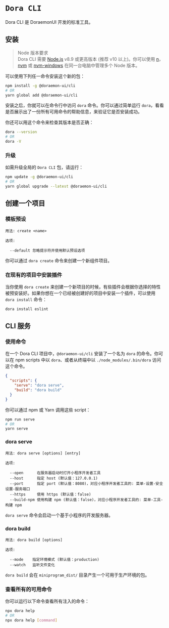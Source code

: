 # `Dora CLI`

Dora CLI 是 DoraemonUI 开发的标准工具。

## 安装

> Node 版本要求\
Dora CLI 需要 [Node.js](https://nodejs.org/) v8.9 或更高版本 (推荐 v10 以上)。你可以使用 [n](https://github.com/tj/n)，[nvm](https://github.com/creationix/nvm) 或 [nvm-windows](https://github.com/coreybutler/nvm-windows) 在同一台电脑中管理多个 Node 版本。

可以使用下列任一命令安装这个新的包：

```bash
npm install -g @doraemon-ui/cli
# OR
yarn global add @doraemon-ui/cli
```

安装之后，你就可以在命令行中访问 `dora` 命令。你可以通过简单运行 `dora`，看看是否展示出了一份所有可用命令的帮助信息，来验证它是否安装成功。

你还可以用这个命令来检查其版本是否正确：

```bash
dora --version
# OR
dora -V
```

### 升级

如需升级全局的 `Dora CLI` 包，请运行：

```bash
npm update -g @doraemon-ui/cli
# OR
yarn global upgrade --latest @doraemon-ui/cli
```

## 创建一个项目

### 模板预设

```
用法: create <name>

选项:

  --default 忽略提示符并使用默认预设选项
```

你可以通过 `dora create` 命令来创建一个新组件项目。

### 在现有的项目中安装插件

当你使用 `dora create` 来创建一个新项目的时候，有些插件会根据你选择的特性被预安装好。如果你想在一个已经被创建好的项目中安装一个插件，可以使用 `dora install` 命令：

```bash
dora install eslint
```

## CLI 服务

### 使用命令

在一个 Dora CLI 项目中，`@doraemon-ui/cli` 安装了一个名为 `dora` 的命令。你可以在 npm scripts 中以 `dora`、或者从终端中以 `./node_modules/.bin/dora` 访问这个命令。

```json
{
  "scripts": {
    "serve": "dora serve",
    "build": "dora build"
  }
}
```

你可以通过 npm 或 Yarn 调用这些 script：

```bash
npm run serve
# OR
yarn serve
```

### dora serve

```
用法: dora serve [options] [entry]

选项:

  --open      在服务器启动时打开小程序开发者工具
  --host      指定 host (默认值：127.0.0.1)
  --port      指定 port (默认值：8080)，对应小程序开发者工具的: 菜单-设置-安全设置-服务端口
  --https     使用 https (默认值：false)
  --build-npm 使用构建 npm (默认值：false)，对应小程序开发者工具的: 菜单-工具-构建 npm
```

`dora serve` 命令会启动一个基于小程序的开发服务器。

### dora build

```
用法: dora build [options]

选项:

  --mode    指定环境模式 (默认值：production)
  --watch   监听文件变化
```

`dora build` 会在 `miniprogram_dist/` 目录产生一个可用于生产环境的包。

### 查看所有的可用命令

你可以运行以下命令查看所有注入的命令：

```bash
npx dora help
# OR
npx dora help [command]
```